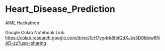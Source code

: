 # Heart_Disease_Prediction
AIML Hackathon

Google Colab Notebook Link:
https://colab.research.google.com/drive/1cH7yg4rk8folQdXJks5D0Idow6NAD-zz?usp=sharing


